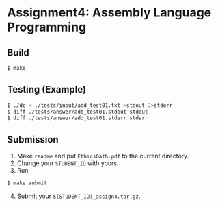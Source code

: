 # Assignment4: Assembly Language Programming

## Build
```sh
$ make
```

## Testing (Example)
```sh
$ ./dc < ./tests/input/add_test01.txt >stdout 2>stderr
$ diff ./tests/answer/add_test01.stdout stdout
$ diff ./tests/answer/add_test01.stderr stderr
```

## Submission
1. Make `readme` and put `EthicsOath.pdf` to the current directory.
2. Change your `STUDENT_ID` with yours.
3. Run 
```sh
$ make submit
```
4. Submit your `$(STUDENT_ID)_assign4.tar.gz`.
